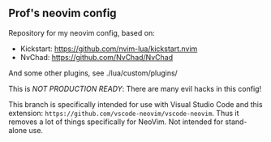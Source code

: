 ## Prof's neovim config

Repository for my neovim config, based on:
  -  Kickstart: https://github.com/nvim-lua/kickstart.nvim
  -  NvChad: https://github.com/NvChad/NvChad

And some other plugins, see ./lua/custom/plugins/

This is *NOT PRODUCTION READY*: There are many evil hacks in this config!

This branch is specifically intended for use with Visual Studio Code and this extension: `https://github.com/vscode-neovim/vscode-neovim`. Thus it removes a lot of things specifically for NeoVim. Not intended for stand-alone use.


